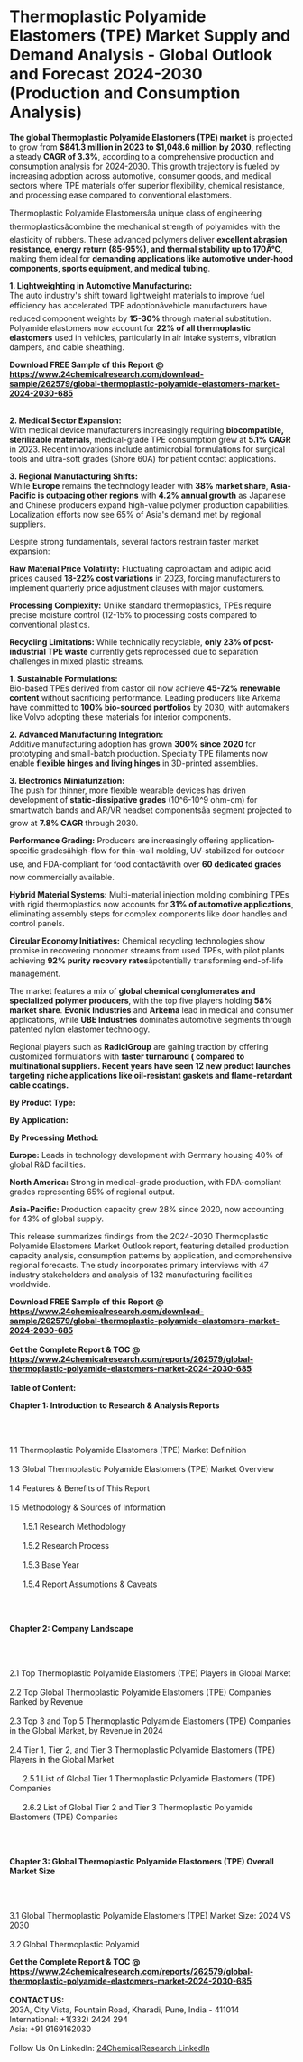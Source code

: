 <h1>Thermoplastic Polyamide Elastomers (TPE) Market Supply and Demand Analysis - Global Outlook and Forecast 2024-2030 (Production and Consumption Analysis)</h1><p><strong>The global Thermoplastic Polyamide Elastomers (TPE) market</strong> is projected to grow from <strong>$841.3 million in 2023 to $1,048.6 million by 2030</strong>, reflecting a steady <strong>CAGR of 3.3%</strong>, according to a comprehensive production and consumption analysis for 2024-2030. This growth trajectory is fueled by increasing adoption across automotive, consumer goods, and medical sectors where TPE materials offer superior flexibility, chemical resistance, and processing ease compared to conventional elastomers.</p><p>Thermoplastic Polyamide Elastomersâa unique class of engineering thermoplasticsâcombine the mechanical strength of polyamides with the elasticity of rubbers. These advanced polymers deliver <strong>excellent abrasion resistance, energy return (85-95%), and thermal stability up to 170Â°C</strong>, making them ideal for <strong>demanding applications like automotive under-hood components, sports equipment, and medical tubing</strong>.</p><p><strong>1. Lightweighting in Automotive Manufacturing:</strong><br>
The auto industry's shift toward lightweight materials to improve fuel efficiency has accelerated TPE adoptionâvehicle manufacturers have reduced component weights by <strong>15-30%</strong> through material substitution. Polyamide elastomers now account for <strong>22% of all thermoplastic elastomers</strong> used in vehicles, particularly in air intake systems, vibration dampers, and cable sheathing.</p><div><b>Download FREE Sample of this Report @ 
            <a href="https://www.24chemicalresearch.com/download-sample/262579/global-thermoplastic-polyamide-elastomers-market-2024-2030-685">
            https://www.24chemicalresearch.com/download-sample/262579/global-thermoplastic-polyamide-elastomers-market-2024-2030-685</a></b></div><br><p><strong>2. Medical Sector Expansion:</strong><br>
With medical device manufacturers increasingly requiring <strong>biocompatible, sterilizable materials</strong>, medical-grade TPE consumption grew at <strong>5.1% CAGR</strong> in 2023. Recent innovations include antimicrobial formulations for surgical tools and ultra-soft grades (Shore 60A) for patient contact applications.</p><p><strong>3. Regional Manufacturing Shifts:</strong><br>
While <strong>Europe</strong> remains the technology leader with <strong>38% market share</strong>, <strong>Asia-Pacific is outpacing other regions</strong> with <strong>4.2% annual growth</strong> as Japanese and Chinese producers expand high-value polymer production capabilities. Localization efforts now see 65% of Asia's demand met by regional suppliers.</p><p>Despite strong fundamentals, several factors restrain faster market expansion:</p><p><strong>Raw Material Price Volatility:</strong> Fluctuating caprolactam and adipic acid prices caused <strong>18-22% cost variations</strong> in 2023, forcing manufacturers to implement quarterly price adjustment clauses with major customers.</p><p><strong>Processing Complexity:</strong> Unlike standard thermoplastics, TPEs require precise moisture control (12-15% to processing costs compared to conventional plastics.</p><p><strong>Recycling Limitations:</strong> While technically recyclable, <strong>only 23% of post-industrial TPE waste</strong> currently gets reprocessed due to separation challenges in mixed plastic streams.</p><p><strong>1. Sustainable Formulations:</strong><br>
Bio-based TPEs derived from castor oil now achieve <strong>45-72% renewable content</strong> without sacrificing performance. Leading producers like Arkema have committed to <strong>100% bio-sourced portfolios</strong> by 2030, with automakers like Volvo adopting these materials for interior components.</p><p><strong>2. Advanced Manufacturing Integration:</strong><br>
Additive manufacturing adoption has grown <strong>300% since 2020</strong> for prototyping and small-batch production. Specialty TPE filaments now enable <strong>flexible hinges and living hinges</strong> in 3D-printed assemblies.</p><p><strong>3. Electronics Miniaturization:</strong><br>
The push for thinner, more flexible wearable devices has driven development of <strong>static-dissipative grades</strong> (10^6-10^9 ohm-cm) for smartwatch bands and AR/VR headset componentsâa segment projected to grow at <strong>7.8% CAGR</strong> through 2030.</p><p><strong>Performance Grading:</strong> Producers are increasingly offering application-specific gradesâhigh-flow for thin-wall molding, UV-stabilized for outdoor use, and FDA-compliant for food contactâwith over <strong>60 dedicated grades</strong> now commercially available.</p><p><strong>Hybrid Material Systems:</strong> Multi-material injection molding combining TPEs with rigid thermoplastics now accounts for <strong>31% of automotive applications</strong>, eliminating assembly steps for complex components like door handles and control panels.</p><p><strong>Circular Economy Initiatives:</strong> Chemical recycling technologies show promise in recovering monomer streams from used TPEs, with pilot plants achieving <strong>92% purity recovery rates</strong>âpotentially transforming end-of-life management.</p><p>The market features a mix of <strong>global chemical conglomerates and specialized polymer producers</strong>, with the top five players holding <strong>58% market share</strong>. <strong>Evonik Industries</strong> and <strong>Arkema</strong> lead in medical and consumer applications, while <strong>UBE Industries</strong> dominates automotive segments through patented nylon elastomer technology.</p><p>Regional players such as <strong>RadiciGroup</strong> are gaining traction by offering customized formulations with <strong>faster turnaround ( compared to multinational suppliers. Recent years have seen <strong>12 new product launches</strong> targeting niche applications like oil-resistant gaskets and flame-retardant cable coatings.</strong></p><p><strong>By Product Type:</strong></p><p><strong>By Application:</strong></p><p><strong>By Processing Method:</strong></p><p><strong>Europe:</strong> Leads in technology development with Germany housing 40% of global R&amp;D facilities.</p><p><strong>North America:</strong> Strong in medical-grade production, with FDA-compliant grades representing 65% of regional output.</p><p><strong>Asia-Pacific:</strong> Production capacity grew 28% since 2020, now accounting for 43% of global supply.</p><p>This release summarizes findings from the 2024-2030 Thermoplastic Polyamide Elastomers Market Outlook report, featuring detailed production capacity analysis, consumption patterns by application, and comprehensive regional forecasts. The study incorporates primary interviews with 47 industry stakeholders and analysis of 132 manufacturing facilities worldwide.</p><div><b>Download FREE Sample of this Report @ 
            <a href="https://www.24chemicalresearch.com/download-sample/262579/global-thermoplastic-polyamide-elastomers-market-2024-2030-685">
            https://www.24chemicalresearch.com/download-sample/262579/global-thermoplastic-polyamide-elastomers-market-2024-2030-685</a></b></div><br><div><b>Get the Complete Report & TOC @ 
            <a href="https://www.24chemicalresearch.com/reports/262579/global-thermoplastic-polyamide-elastomers-market-2024-2030-685">
            https://www.24chemicalresearch.com/reports/262579/global-thermoplastic-polyamide-elastomers-market-2024-2030-685</a></b></div><br>
            <b>Table of Content:</b><p><p><strong>Chapter 1: Introduction to Research &amp; Analysis Reports</strong></p><br />
<br />
<p>1.1 Thermoplastic Polyamide Elastomers (TPE) Market Definition<br /><br />
1.3 Global Thermoplastic Polyamide Elastomers (TPE) Market Overview<br /><br />
1.4 Features &amp; Benefits of This Report<br /><br />
1.5 Methodology &amp; Sources of Information<br /><br />
&nbsp;&nbsp;&nbsp;&nbsp;&nbsp; 1.5.1 Research Methodology<br /><br />
&nbsp;&nbsp;&nbsp;&nbsp;&nbsp; 1.5.2 Research Process<br /><br />
&nbsp;&nbsp;&nbsp;&nbsp;&nbsp; 1.5.3 Base Year<br /><br />
&nbsp;&nbsp;&nbsp;&nbsp;&nbsp; 1.5.4 Report Assumptions &amp; Caveats</p><br />
<br />
<p><strong>Chapter 2: Company Landscape</strong></p><br />
<br />
<p>2.1 Top Thermoplastic Polyamide Elastomers (TPE) Players in Global Market<br /><br />
2.2 Top Global Thermoplastic Polyamide Elastomers (TPE) Companies Ranked by Revenue<br /><br />
2.3 Top 3 and Top 5 Thermoplastic Polyamide Elastomers (TPE) Companies in the Global Market, by Revenue in 2024<br /><br />
2.4 Tier 1, Tier 2, and Tier 3 Thermoplastic Polyamide Elastomers (TPE) Players in the Global Market<br /><br />
&nbsp;&nbsp;&nbsp;&nbsp;&nbsp; 2.5.1 List of Global Tier 1 Thermoplastic Polyamide Elastomers (TPE) Companies<br /><br />
&nbsp;&nbsp;&nbsp;&nbsp;&nbsp; 2.6.2 List of Global Tier 2 and Tier 3 Thermoplastic Polyamide Elastomers (TPE) Companies</p><br />
<br />
<p><strong>Chapter 3: Global Thermoplastic Polyamide Elastomers (TPE) Overall Market Size</strong></p><br />
<br />
<p>3.1 Global Thermoplastic Polyamide Elastomers (TPE) Market Size: 2024 VS 2030<br /><br />
3.2 Global Thermoplastic Polyamid</p><div><b>Get the Complete Report & TOC @ 
            <a href="https://www.24chemicalresearch.com/reports/262579/global-thermoplastic-polyamide-elastomers-market-2024-2030-685">
            https://www.24chemicalresearch.com/reports/262579/global-thermoplastic-polyamide-elastomers-market-2024-2030-685</a></b></div><br><b>CONTACT US:</b><br>
            203A, City Vista, Fountain Road, Kharadi, Pune, India - 411014<br>
            International: +1(332) 2424 294<br>
            Asia: +91 9169162030 <br><br>
            Follow Us On LinkedIn: <a href="https://www.linkedin.com/company/24chemicalresearch/">24ChemicalResearch LinkedIn</a>